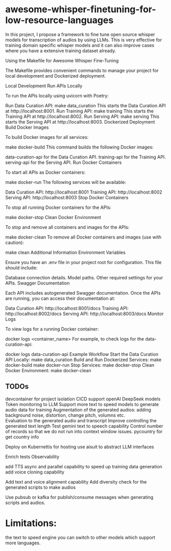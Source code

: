 # awesome-whisper-finetuning-for-low-resource-languages
In this project, I propose a framework to fine tune open source whisper models for transcription of audios by using LLMs. This is very effective for training domain specific whisper models and it can also improve cases where you have a extensive training dataset already. 


Using the Makefile for Awesome Whisper Fine-Tuning

The Makefile provides convenient commands to manage your project for local development and Dockerized deployment.

Local Development
Run APIs Locally

To run the APIs locally using uvicorn with Poetry:

Run Data Curation API:
make data_curation
This starts the Data Curation API at http://localhost:8001.
Run Training API:
make training
This starts the Training API at http://localhost:8002.
Run Serving API:
make serving
This starts the Serving API at http://localhost:8003.
Dockerized Deployment
Build Docker Images

To build Docker images for all services:

make docker-build
This command builds the following Docker images:

data-curation-api for the Data Curation API.
training-api for the Training API.
serving-api for the Serving API.
Run Docker Containers

To start all APIs as Docker containers:

make docker-run
The following services will be available:

Data Curation API: http://localhost:8001
Training API: http://localhost:8002
Serving API: http://localhost:8003
Stop Docker Containers

To stop all running Docker containers for the APIs:

make docker-stop
Clean Docker Environment

To stop and remove all containers and images for the APIs:

make docker-clean
To remove all Docker containers and images (use with caution):

make clean
Additional Information
Environment Variables

Ensure you have an .env file in your project root for configuration. This file should include:

Database connection details.
Model paths.
Other required settings for your APIs.
Swagger Documentation

Each API includes autogenerated Swagger documentation. Once the APIs are running, you can access their documentation at:

Data Curation API: http://localhost:8001/docs
Training API: http://localhost:8002/docs
Serving API: http://localhost:8003/docs
Monitor Logs

To view logs for a running Docker container:

docker logs <container_name>
For example, to check logs for the data-curation-api:

docker logs data-curation-api
Example Workflow
Start the Data Curation API Locally:
make data_curation
Build and Run Dockerized Services:
make docker-build
make docker-run
Stop Services:
make docker-stop
Clean Docker Environment:
make docker-clean



## TODOs
devcontainer for project isolation
CICD
support openAI
DeepSeek models
Token monitoring to LLM
Support more text to speed models to generate audio data for training 
Augmentation of the generated audios: adding background noise, distortion, change pitch, volumns etc.  
Evaluation to the generated audio and transcript
Improve controlling the generated text length 
Test gemini text to speech capability
Control number of records so that we do not run into context window issues. 
pycountry for get country info

Deploy on Kubernettis for hosting
use aisuit to abstract LLM interfaces

Enrich tests
Observability 

add TTS async and parallel capability to speed up training data generation 
add voice cloning capability

Add text and voice alignment capability
Add diversity check for the generated scripts to make audios

Use pubsub or kafka for publish/consume messages when generating scripts and audios.  

# Limitations: 
the text to speed engine you can switch to other models which support more languages. 